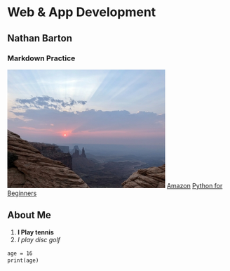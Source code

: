 # Web & App Development
## Nathan Barton
### Markdown Practice
![New Mexico](new_mexico_sm.jpg)
[Amazon](https://www.amazon.com/)
[Python for Beginners](https://www.youtube.com/watch?v=kqtD5dpn9C8)
## About Me 
1. **I Play tennis** 
2. *I play disc golf*
```
age = 16
print(age)
```

